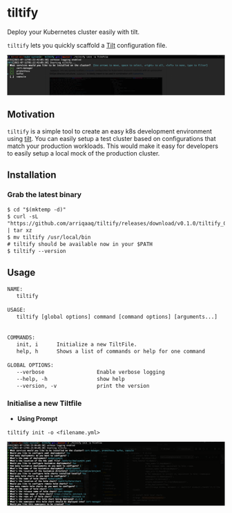 # tiltify

Deploy your Kubernetes cluster easily with tilt.

`tiltify` lets you quickly scaffold a [Tilt](https://github.com/tilt-dev/tilt) configuration file. 

![Overview image](docs/tiltify-1.png)

## Motivation

`tiltify` is a simple tool to create an easy k8s development environment using [tilt](https://github.com/tilt-dev/tilt). You can easily setup a test cluster based on configurations that match your production workloads. This would make it easy for developers to easily setup a local mock of the production cluster.

## Installation


### Grab the latest binary

```shell
$ cd "$(mktemp -d)"
$ curl -sL "https://github.com/arriqaaq/tiltify/releases/download/v0.1.0/tiltify_0.1.0_$(uname)_amd64.tar.gz" | tar xz
$ mv tiltify /usr/local/bin
# tiltify should be available now in your $PATH
$ tiltify --version
```

## Usage

```shell
NAME:
   tiltify 

USAGE:
   tiltify [global options] command [command options] [arguments...]


COMMANDS:
   init, i      Initialize a new TiltFile.
   help, h      Shows a list of commands or help for one command

GLOBAL OPTIONS:
   --verbose                 Enable verbose logging
   --help, -h                show help
   --version, -v             print the version
```

### Initialise a new Tiltfile

- **Using Prompt**

`tiltify init -o <filename.yml>`

![Overview image 2](docs/tiltify-2.png)

